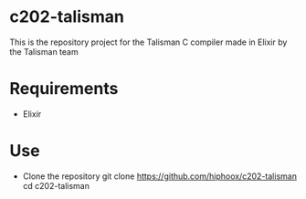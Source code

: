 # c202-talisman
 This is the repository project for the Talisman C compiler made in Elixir by the Talisman team
 
 # Requirements
 * Elixir

# Use
 * Clone the repository
git clone https://github.com/hiphoox/c202-talisman
cd c202-talisman
